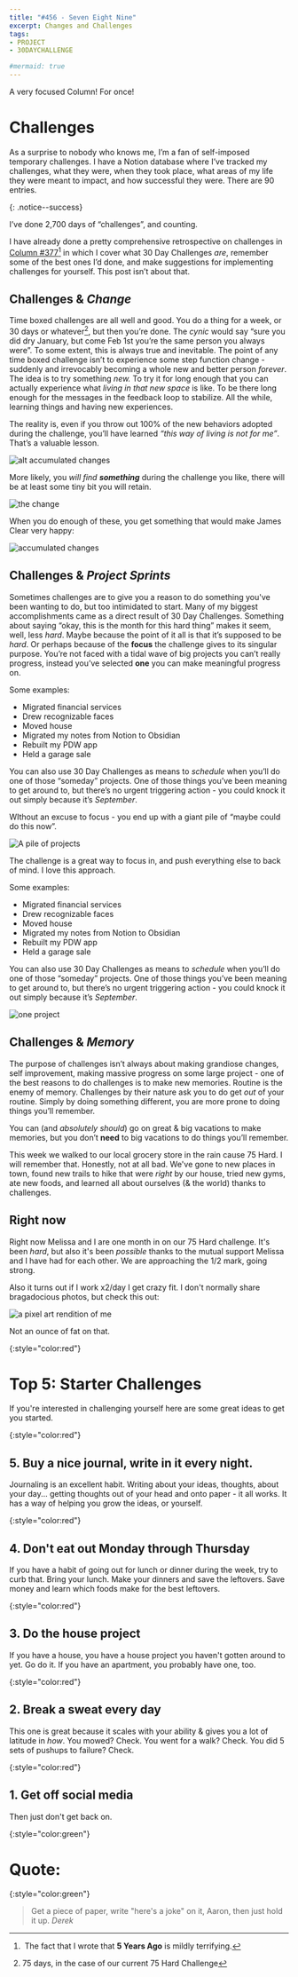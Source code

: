 ```yaml
---
title: "#456 - Seven Eight Nine"
excerpt: Changes and Challenges
tags: 
- PROJECT
- 30DAYCHALLENGE

#mermaid: true
---
```


A very focused Column! For once!

# Challenges

As a surprise to nobody who knows me, I’m a fan of self-imposed temporary challenges. I have a Notion database where I’ve tracked my challenges, what they were, when they took place, what areas of my life they were meant to impact, and how successful they were. There are 90 entries.

{: .notice--success}

I’ve done 2,700 days of “challenges”, and counting.

I have already done a pretty comprehensive retrospective on challenges in [Column #377](https://aarongilly.com/377/)[^1] in which I cover what 30 Day Challenges *are*, remember some of the best ones I’d done, and make suggestions for implementing challenges for yourself. This post isn’t about that.

## Challenges & *Change*

Time boxed challenges are all well and good. You do a thing for a week, or 30 days or whatever[^2], but then you’re done. The *cynic* would say “sure you did dry January, but come Feb 1st you’re the same person you always were”. To some extent, this is always true and inevitable. The point of any time boxed challenge isn’t to experience some step function change - suddenly and irrevocably becoming a whole new and better person *forever*. The idea is to try something *new.* To try it for long enough that you can actually experience what *living in that new space* is like. To be there long enough for the messages in the feedback loop to stabilize. All the while, learning things and having new experiences. 

The reality is, even if you throw out 100% of the new behaviors adopted during the challenge, you’ll have learned *“this way of living is not for me”*. That’s a valuable lesson. 

![alt accumulated changes](/assets/images/456-1.png)

More likely, you *will find **something*** during the challenge you like, there will be at least some tiny bit you will retain.

![the change](/assets/images/456-2.png)

When you do enough of these, you get something that would make James Clear very happy:

![accumulated changes](/assets/images/456-3.png)

## Challenges & *Project Sprints*

Sometimes challenges are to give you a reason to do something you've been wanting to do, but too intimidated to start. Many of my biggest accomplishments came as a direct result of 30 Day Challenges. Something about saying “okay, this is the month for this hard thing” makes it seem, well, less *hard*. Maybe because the point of it all is that it’s supposed to be *hard*. Or perhaps because of the **focus** the challenge gives to its singular purpose. You’re not faced with a tidal wave of big projects you can’t really progress, instead you’ve selected **one** you can make meaningful progress on.

Some examples:

- Migrated financial services
- Drew recognizable faces
- Moved house
- Migrated my notes from Notion to Obsidian
- Rebuilt my PDW app
- Held a garage sale

You can also use 30 Day Challenges as means to *schedule* when you’ll do one of those “someday” projects. One of those things you’ve been meaning to get around to, but there’s no urgent triggering action - you could knock it out simply because it’s *September*.

WIthout an excuse to focus - you end up with a giant pile of “maybe could do this now”.

![A pile of projects](/assets/images/456-4.png)

The challenge is a great way to focus in, and push everything else to back of mind. I love this approach.

Some examples:

- Migrated financial services
- Drew recognizable faces
- Moved house
- Migrated my notes from Notion to Obsidian
- Rebuilt my PDW app
- Held a garage sale

You can also use 30 Day Challenges as means to *schedule* when you’ll do one of those “someday” projects. One of those things you’ve been meaning to get around to, but there’s no urgent triggering action - you could knock it out simply because it’s *September*.

![one project](/assets/images/456-5.png)

## Challenges & *Memory*

The purpose of challenges isn’t always about making grandiose changes, self improvement, making massive progress on some large project - one of the best reasons to do challenges is to make new memories. Routine is the enemy of memory. Challenges by their nature ask you to do get *out* of your routine. Simply by doing something different, you are more prone to doing things you’ll remember. 

You can (and *absolutely should*) go on great & big vacations to make memories, but you don’t **need** to big vacations to do things you’ll remember. 

This week we walked to our local grocery store in the rain cause 75 Hard. I will remember that. Honestly, not at all bad. We've gone to new places in town, found new trails to hike that were *right* by our house, tried new gyms, ate new foods, and learned all about ourselves (& the world) thanks to challenges. 

## Right now

Right now Melissa and I are one month in on our 75 Hard challenge. It's been *hard*, but also it's been *possible* thanks to the mutual support Melissa and I have had for each other. We are approaching the 1/2 mark, going strong. 

Also it turns out if I work x2/day I get crazy fit. I don't normally share bragadocious photos, but check this out:

![a pixel art rendition of me](/assets/images/456-6.png)

Not an ounce of fat on that.

{:style="color:red"}

# Top 5: Starter Challenges

If you're interested in challenging yourself here are some great ideas to get you started.

{:style="color:red"}

## 5. Buy a nice journal, write in it every night.

Journaling is an excellent habit. Writing about your ideas, thoughts, about your day... getting thoughts out of your head and onto paper - it all works. It has a way of helping you grow the ideas, or yourself.

{:style="color:red"}

## 4. Don't eat out Monday through Thursday

If you have a habit of going out for lunch or dinner during the week, try to curb that. Bring your lunch. Make your dinners and save the leftovers. Save money and learn which foods make for the best leftovers.

{:style="color:red"}

## 3. Do the house project

If you have a house, you have a house project you haven't gotten around to yet. Go do it. If you have an apartment, you probably have one, too.

{:style="color:red"}

## 2. Break a sweat every day

This one is great because it scales with your ability & gives you a lot of latitude in *how*. You mowed? Check. You went for a walk? Check. You did 5 sets of pushups to failure? Check.

{:style="color:red"}

## 1. Get off social media

Then just don't get back on.

{:style="color:green"}

# **Quote:**

{:style="color:green"}

> Get a piece of paper, write "here's a joke" on it, Aaron, then just hold it up. <cite>Derek</cite> 

[^1]: The fact that I wrote that **5 Years Ago** is mildly terrifying.

[^2]: 75 days, in the case of our current 75 Hard Challenge